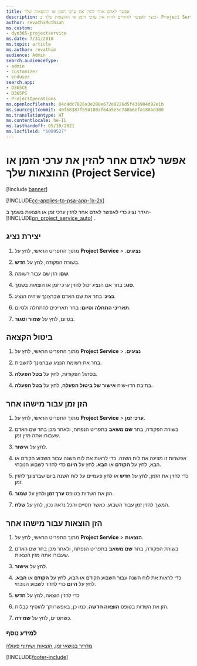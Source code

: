 ```yaml
---
title: ‏‫אפשר לאדם אחר להזין את ערכי הזמן או ההוצאות שלך
description: כיצד לאפשר לאחרים להזין את ערכי הזמן או ההוצאות שלך ב- Project Service
author: revathiMuthiah
ms.custom:
- dyn365-projectservice
ms.date: 7/31/2018
ms.topic: article
ms.author: revathim
audience: Admin
search.audienceType:
- admin
- customizer
- enduser
search.app:
- D365CE
- D365PS
- ProjectOperations
ms.openlocfilehash: 04c4dc7826a3e288e672e0226d5f436904d92e1b
ms.sourcegitcommit: 40f68387f594180af64a5e5c748b6efa188bd300
ms.translationtype: HT
ms.contentlocale: he-IL
ms.lasthandoff: 05/10/2021
ms.locfileid: "6009527"
---
```

# <a name="allow-someone-else-to-enter-your-time-entry-or-expense-project-service"></a>אפשר לאדם אחר להזין את ערכי הזמן או ההוצאות שלך (Project Service)

[!include [banner](../includes/psa-now-project-operations.md)]

[!INCLUDE[cc-applies-to-psa-app-1x-2x](../includes/cc-applies-to-psa-app-1x-2x.md)]

הגדר נציג כדי לאפשר לאדם אחר להזין ערכי זמן או הוצאות בשמך ב- [!INCLUDE[pn_project_service_auto](../includes/pn-project-service-auto.md)] .  
  
## <a name="create-a-delegate"></a>יצירת נציג  
  
1.  מתוך התפריט הראשי, לחץ על **Project Service** > **‎‏‫נציגים**.  
  
2.  בשורת הפקודה, לחץ על **חדש**.  
  
3. **שם**: הזן שם עבור רשומה.  
  
4. **סוג**: בחר אם הנציג יכול להזין ערכי זמן או הוצאות בשמך.  
  
5. **נציג**: בחר את שם האדם שברצונך שיהיה הנציג.  
  
6. **תאריכי התחלה וסיום**: בחר תאריכים להתחלה ולסיום.  
  
7.  בסיום, לחץ על **שמור וסגור**.  
  
## <a name="turn-off-delegation"></a>ביטול הקצאה  
  
1.  מתוך התפריט הראשי, לחץ על **Project Service** > **‎‏‫נציגים**.  
  
2.  בחר את רשומת הנציג שברצונך להשבית.  
  
3.  בסרגל הפקודות, לחץ על **בטל הפעלה**.  
  
4.  בתיבת הדו-שיח **אישור של ביטול הפעלה**, לחץ על **בטל הפעלה‏**.  
  
## <a name="enter-time-for-someone-else"></a>הזן זמן עבור מישהו אחר  
  
1.  מתוך התפריט הראשי, לחץ על **Project Service** > **‏‫ערכי זמן‬**.  
  
2.  בשורת הפקודה, בחר **שם משאב** בתפריט הנפתח, ולאחר מכן בחר שם האדם שעבורו אתה מזין זמן.  
  
3.  לחץ על **אישור**.  
  
4.  אפשרות זו מציגה את לוח השנה. כדי לראות את לוח השנה עבור השבוע הקודם או הבא, לחץ על **הקודם** או **הבא**. לחץ על **היום** כדי לחזור לשבוע הנוכחי.  
  
5.  כדי להזין את הזמן, לחץ על **חדש** או לחץ פעמיים על לוח השנה ביום שברצונך להזין זמן.  
  
6.  הזן את השדות בטופס **ערך זמן** ולחץ על **שמור**.  
  
7.  המשך להזין זמן עבור השבוע. כאשר תסיים והכל נראה נכון, לחץ על **שלח**.  
  
## <a name="enter-expenses-for-someone-else"></a>הזן הוצאות עבור מישהו אחר  
  
1.  מתוך התפריט הראשי, לחץ על **Project Service** > **הוצאות**.  
  
2.  בשורת הפקודה, בחר **שם משאב** בתפריט הנפתח, ולאחר מכן בחר שם האדם שעבורו אתה מזין הוצאות.  
  
3.  לחץ על **אישור**.  
  
4.  כדי לראות את לוח השנה עבור השבוע הקודם או הבא, לחץ על **הקודם** או **הבא**. לחץ על **היום** כדי לחזור לשבוע הנוכחי.  
  
5.  כדי להזין הוצאה, לחץ על **חדש**  
  
6.  הזן את השדות בטופס **הוצאה חדשה**. כמו כן, באפשרותך להוסיף קבלות.  
  
7.  כשתסיים, לחץ על **שמירה**.  
  
### <a name="see-also"></a>למידע נוסף  
 [‏‫מדריך בנושאי זמן, הוצאות ושיתוף פעולה](../psa/time-expense-collaboration-guide.md)


[!INCLUDE[footer-include](../includes/footer-banner.md)]